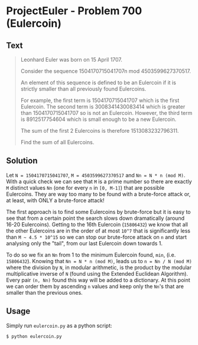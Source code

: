 # ProjectEuler - Problem 700 (Eulercoin)
## Text
> Leonhard Euler was born on 15 April 1707.
>
> Consider the sequence 1504170715041707n mod 4503599627370517.
>
> An element of this sequence is defined to be an Eulercoin if it is strictly smaller than all previously found Eulercoins.
>
> For example, the first term is 1504170715041707 which is the first Eulercoin. The second term is 3008341430083414 which is greater than 1504170715041707 so is not an Eulercoin. However, the third term is 8912517754604 which is small enough to be a new Eulercoin.
>
> The sum of the first 2 Eulercoins is therefore 1513083232796311.
>
> Find the sum of all Eulercoins.

## Solution
Let `N = 1504170715041707`, `M = 4503599627370517` and `Nn = N * n (mod M)`.
With a quick check we can see that `M` is a prime number so there are exactly `M` distinct values `Nn` (one for every `n` in `[0, M-1]`) that are possible Eulercoins. They are way too many to be found with a brute-force attack or, at least, with ONLY a brute-force attack!

The first approach is to find some Eulercoins by brute-force but it is easy to see that from a certain point the search slows down dramatically (around 16-20 Eulercoins). Getting to the 16th Eulercoin (`15806432`) we know that all the other Eulercoins are in the order of at most `10^7` that is significantly less than `M ~ 4.5 * 10^15` so we can stop our brute-force attack on `n` and start analysing only the "tail", from our last Eulercoin down towards 1.

To do so we fix an `Nn` from 1 to the minimum Eulercoin found, `min`, (i.e. `15806432`). Knowing that `Nn = N * n (mod M)`, leads us to `n = Nn / N (mod M)` where the division by `N`, in modular arithmetic, is the product by the modular multiplicative inverse of `N` (found using the Extended Euclidean Algorithm). Every pair `(n, Nn)` found this way will be added to a dictionary. At this point we can order them by ascending `n` values and keep only the `Nn`'s that are smaller than the previous ones.

## Usage
Simply run `eulercoin.py` as a python script:
```
$ python eulercoin.py
```
